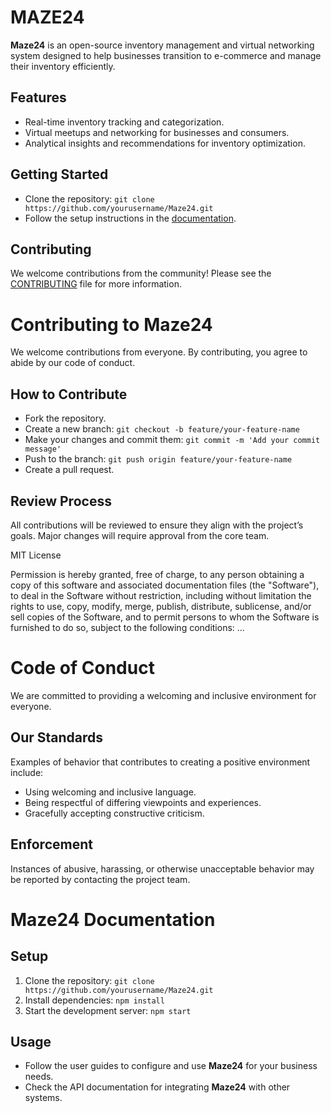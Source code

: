 # MAZE24
**Maze24** is an open-source inventory management and virtual networking system designed to help businesses transition to e-commerce and manage their inventory efficiently. 

## Features
- Real-time inventory tracking and categorization.
- Virtual meetups and networking for businesses and consumers.
- Analytical insights and recommendations for inventory optimization.

## Getting Started
- Clone the repository: `git clone https://github.com/yourusername/Maze24.git`
- Follow the setup instructions in the [documentation](./docs/SETUP.md).

## Contributing
We welcome contributions from the community! Please see the [CONTRIBUTING](./CONTRIBUTING.md) file for more information.

# Contributing to Maze24

We welcome contributions from everyone. By contributing, you agree to abide by our code of conduct.

## How to Contribute

- Fork the repository.
- Create a new branch: `git checkout -b feature/your-feature-name`
- Make your changes and commit them: `git commit -m 'Add your commit message'`
- Push to the branch: `git push origin feature/your-feature-name`
- Create a pull request.

## Review Process

All contributions will be reviewed to ensure they align with the project’s goals. Major changes will require approval from the core team.

MIT License

Permission is hereby granted, free of charge, to any person obtaining a copy
of this software and associated documentation files (the "Software"), to deal
in the Software without restriction, including without limitation the rights
to use, copy, modify, merge, publish, distribute, sublicense, and/or sell
copies of the Software, and to permit persons to whom the Software is
furnished to do so, subject to the following conditions:
...
# Code of Conduct

We are committed to providing a welcoming and inclusive environment for everyone.

## Our Standards

Examples of behavior that contributes to creating a positive environment include:
- Using welcoming and inclusive language.
- Being respectful of differing viewpoints and experiences.
- Gracefully accepting constructive criticism.

## Enforcement

Instances of abusive, harassing, or otherwise unacceptable behavior may be reported by contacting the project team.

# Maze24 Documentation

## Setup

1. Clone the repository: `git clone https://github.com/yourusername/Maze24.git`
2. Install dependencies: `npm install`
3. Start the development server: `npm start`

## Usage

- Follow the user guides to configure and use **Maze24** for your business needs.
- Check the API documentation for integrating **Maze24** with other systems.

